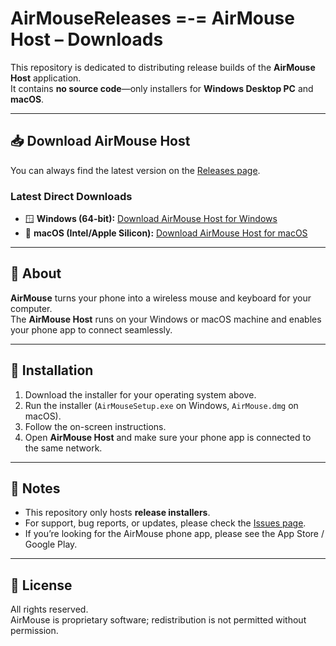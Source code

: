 # AirMouseReleases =-= AirMouse Host – Downloads

This repository is dedicated to distributing release builds of the **AirMouse Host** application.  
It contains **no source code**—only installers for **Windows Desktop PC** and **macOS**.

---

## 📥 Download AirMouse Host

You can always find the latest version on the [Releases page](https://github.com/therealguillermo/AirMouseReleases/releases).

### Latest Direct Downloads
- 🪟 **Windows (64-bit):** [Download AirMouse Host for Windows](https://github.com/therealguillermo/AirMouseReleases/releases/download/1.1/AirMouse-Setup-1.1.exe)  
- 🍎 **macOS (Intel/Apple Silicon):** [Download AirMouse Host for macOS](https://github.com/<username>/<repo>/releases/latest/download/AirMouse.dmg)

---

## 📝 About

**AirMouse** turns your phone into a wireless mouse and keyboard for your computer.  
The **AirMouse Host** runs on your Windows or macOS machine and enables your phone app to connect seamlessly.

---

## 🚀 Installation

1. Download the installer for your operating system above.  
2. Run the installer (`AirMouseSetup.exe` on Windows, `AirMouse.dmg` on macOS).  
3. Follow the on-screen instructions.  
4. Open **AirMouse Host** and make sure your phone app is connected to the same network.  

---

## 📌 Notes

- This repository only hosts **release installers**.  
- For support, bug reports, or updates, please check the [Issues page](https://github.com/<username>/<repo>/issues).  
- If you’re looking for the AirMouse phone app, please see the App Store / Google Play.  

---

## 📜 License

All rights reserved.  
AirMouse is proprietary software; redistribution is not permitted without permission.
